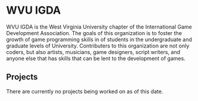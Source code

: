 # WVU IGDA #

WVU IGDA is the West Virginia University chapter of the International Game Development Association. 
The goals of this organization is to foster the growth of game programming skills in of students in 
the undergraduate and graduate levels of University.  Contributers to this organization are not only 
coders, but also artists, musicians, game designers, script writers, and anyone else that has skills 
that can be lent to the development of games.

## Projects ##

There are currently no projects being worked on as of this date.